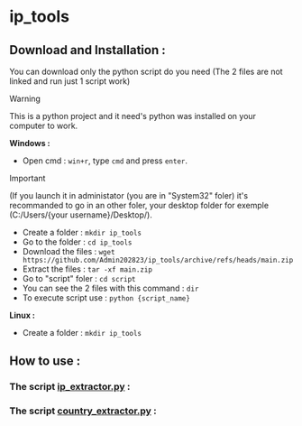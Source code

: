 # **ip_tools**

## Download and Installation :

You can download only the python script do you need (The 2 files are not linked and run just 1 script work)

> [!WARNING]
> This is a python project and it need's python was installed on your computer to work.

**Windows :**

- Open cmd :
`win+r`, type `cmd` and press `enter`.
> [!IMPORTANT]
> (If you launch it in administator (you are in "System32" foler) it's recommanded to go in an other foler, your desktop folder for exemple (C:/Users/{your username}/Desktop/).
- Create a folder : `mkdir ip_tools`
- Go to the folder : `cd ip_tools`
- Download the files : `wget https://github.com/Admin202823/ip_tools/archive/refs/heads/main.zip`
- Extract the files : `tar -xf main.zip`
- Go to "script" foler : `cd script`
- You can see the 2 files with this command : `dir`
- To execute script use : `python {script_name}`

**Linux :**

- Create a folder : `mkdir ip_tools`

## How to use :

### The script [ip_extractor.py](script/ip_extractor.py) :

### The script [country_extractor.py](script/country_extractor.py) :
